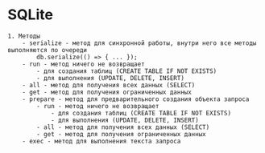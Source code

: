 # SQLite
	1. Методы
		- serialize - метод для синхронной работы, внутри него все методы выполняются по очереди
			db.serialize(() => { ... });
		- run - метод ничего не возвращает 
			- для создания таблиц (CREATE TABLE IF NOT EXISTS)
			- для выполнения (UPDATE, DELETE, INSERT) 
		- all - метод для получения всех данных (SELECT)
		- get - метод для получения ограниченных данных
		- prepare - метод для предварительного создания объекта запроса
			- run - метод ничего не возвращает 
				- для создания таблиц (CREATE TABLE IF NOT EXISTS)
				- для выполнения (UPDATE, DELETE, INSERT) 
			- all - метод для получения всех данных (SELECT)
			- get - метод для получения ограниченных данных
		- exec - метод для выполнения текста запроса 